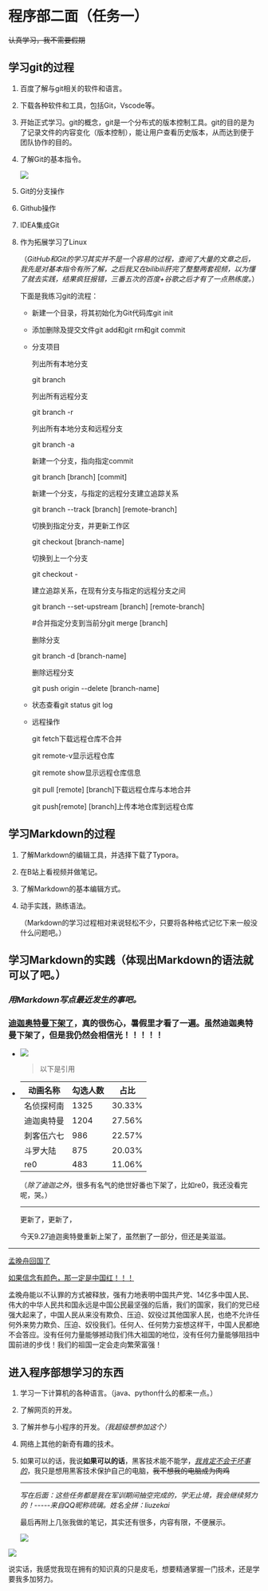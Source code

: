 



# 程序部二面（任务一）

~~认真学习，我不需要假期~~

## 学习git的过程

1. 百度了解与git相关的软件和语言。

2. 下载各种软件和工具，包括Git，Vscode等。

3. 开始正式学习。git的概念，git是一个分布式的版本控制工具。git的目的是为了记录文件的内容变化（版本控制），能让用户查看历史版本，从而达到便于团队协作的目的。

4. 了解Git的基本指令。

   <u></u>![](https://github.com/ligths/-/blob/main/directory/photo.jpg)

5. Git的分支操作

6. Github操作

7. IDEA集成Git

8. 作为拓展学习了Linux

   （*GitHub和Git的学习其实并不是一个容易的过程，查阅了大量的文章之后，我先是对基本指令有所了解，之后我又在bilibili肝完了整整两套视频，以为懂了就去实践，结果疯狂报错，三番五次的百度+谷歌之后才有了一点熟练度。*）

   下面是我练习git的流程：

   - 新建一个目录，将其初始化为Git代码库git init

   - 添加删除及提交文件git add和git rm和git commit

   - 分支项目

     列出所有本地分支

     git branch 

     列出所有远程分支 

     git branch -r

      列出所有本地分支和远程分支

      git branch -a 

      新建一个分支，指向指定commit

      git branch [branch] [commit] 

     新建一个分支，与指定的远程分支建立追踪关系

     git branch --track [branch] [remote-branch]

     切换到指定分支，并更新工作区

     git checkout [branch-name]

     切换到上一个分支

     git checkout -

     建立追踪关系，在现有分支与指定的远程分支之间

      git branch --set-upstream [branch] [remote-branch]

     #合并指定分支到当前分git merge [branch]

     删除分支

      git branch -d [branch-name] 

     删除远程分支

      git push origin --delete [branch-name]

   - 状态查看git status        git log

   - 远程操作

     git fetch下载远程仓库不合并

     git remote-v显示远程仓库

     git remote show显示远程仓库信息

     git pull [remote] [branch]下载远程仓库与本地合并

     git push[remote] [branch]上传本地仓库到远程仓库

     

   

## 学习Markdown的过程

1. 了解Markdown的编辑工具，并选择下载了Typora。

2. 在B站上看视频并做笔记。 

3. 了解Markdown的基本编辑方式。

4. 动手实践，熟练语法。

   （Markdown的学习过程相对来说轻松不少，只要将各种格式记忆下来一般没什么问题吧。）

## 学习Markdown的实践（体现出Markdown的语法就可以了吧。）

### *用Markdown写点最近发生的事吧。*

### <u>迪迦奥特曼下架了</u>，真的很伤心，暑假里才看了一遍。**虽然迪迦奥特曼下架了，但是我仍然会相信光！！！！！**

- ![](https://github.com/ligths/-/blob/main/directory/%E7%85%A7%E7%89%872.jpg)

  > 以下是引用

- | 动画名称   | 勾选人数 | 占比   |
  | ---------- | :------- | ------ |
  | 名侦探柯南 | 1325     | 30.33% |
  | 迪迦奥特曼 | 1204     | 27.56% |
  | 刺客伍六七 | 986      | 22.57% |
  | 斗罗大陆   | 875      | 20.03% |
  | re0        | 483      | 11.06% |

  （*除了迪迦之外*，很多有名气的绝世好番也下架了，比如re0，我还没看完呢，哭。）

  ------

  更新了，更新了，

  今天9.27迪迦奥特曼重新上架了，虽然删了一部分，但还是美滋滋。

- ------

  <u>孟晚舟回国了</u>

  [如果信念有颜色，那一定是中国红！！！](http://app.myzaker.com/news/article.php?pk=614f3b5a8e9f091a752e92f1)

  孟晚舟能以不认罪的方式被释放，强有力地表明中国共产党、14亿多中国人民、伟大的中华人民共和国永远是中国公民最坚强的后盾，我们的国家，我们的党已经强大起来了，中国人民从来没有欺负、压迫、奴役过其他国家人民，也绝不允许任何外来势力欺负、压迫、奴役我们。任何人、任何势力妄想这样干，中国人民都绝不会答应。没有任何力量能够撼动我们伟大祖国的地位，没有任何力量能够阻挡中国前进的步伐！我们的祖国一定会走向繁荣富强！

## 进入程序部想学习的东西

1. 学习一下计算机的各种语言。（java、python什么的都来一点。）

2. 了解网页的开发。

3. 了解并参与小程序的开发。*（我超级想参加这个）*

4. 网络上其他的新奇有趣的技术。

5. 如果可以的话，我说**如果可以的话**，黑客技术能不能学，*<u>我肯定不会干坏事的</u>*，我只是想用黑客技术保护自己的电脑，~~我不想我的电脑成为肉鸡~~

   ------

   *写在后面：这些任务都是我在军训期间抽空完成的，学无止境，我会继续努力的！-----来自QQ昵称琉璃。姓名全拼：liuzekai*

   最后再附上几张我做的笔记，其实还有很多，内容有限，不便展示。

   ![](https://github.com/ligths/-/blob/main/directory/1.jpg)

![](https://github.com/ligths/-/blob/master/5.jpg)

说实话，我感觉我现在拥有的知识真的只是皮毛，想要精通掌握一门技术，还是学要我多加努力。

